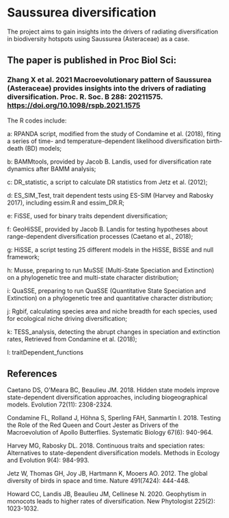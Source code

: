 # Saussurea diversification
The project aims to gain insights into the drivers of radiating diversification in biodiversity hotspots using Saussurea (Asteraceae) as a case. 

## The paper is published in Proc Biol Sci:

### Zhang X et al. 2021 Macroevolutionary pattern of Saussurea (Asteraceae) provides insights into the drivers of radiating diversification. Proc. R. Soc. B 288: 20211575. https://doi.org/10.1098/rspb.2021.1575

The R codes include:

a: RPANDA script, modified from the study of Condamine et al. (2018), fiting a series of time- and temperature-dependent likelihood diversification birth-death (BD) models;

b: BAMMtools, provided by Jacob B. Landis, used for diversification rate dynamics after BAMM analysis;

c: DR_statistic, a script to calculate DR statistics from Jetz et al. (2012);

d: ES_SIM_Test, trait dependent tests using ES-SIM (Harvey and Rabosky 2017), including essim.R and essim_DR.R;

e: FiSSE, used for binary traits dependent diversification;

f: GeoHiSSE, provided by Jacob B. Landis for  testing hypotheses about range-dependent diversification processes (Caetano et al., 2018); 

g: HiSSE, a script testing 25 different models in the HiSSE, BiSSE and null framework;

h: Musse, preparing to run MuSSE (Multi-State Speciation and Extinction) on a phylogenetic tree and multi-state character distribution; 

i: QuaSSE, preparing to run QuaSSE (Quantitative State Speciation and Extinction) on a phylogenetic tree and quantitative character distribution; 

j: Rgbif, calculating species area and niche breadth for each species, used for ecological niche driving diversification;

k: TESS_analysis, detecting the abrupt changes in speciation and extinction rates, Retrieved from Condamine et al. (2018);

l: traitDependent_functions

## References

Caetano DS, O'Meara BC, Beaulieu JM. 2018. Hidden state models improve state-dependent diversification approaches, including biogeographical models. Evolution 72(11): 2308-2324.

Condamine FL, Rolland J, Höhna S, Sperling FAH, Sanmartín I. 2018. Testing the Role of the Red Queen and Court Jester as Drivers of the Macroevolution of Apollo Butterflies. Systematic Biology 67(6): 940-964.

Harvey MG, Rabosky DL. 2018. Continuous traits and speciation rates: Alternatives to state-dependent diversification models. Methods in Ecology and Evolution 9(4): 984-993.

Jetz W, Thomas GH, Joy JB, Hartmann K, Mooers AO. 2012. The global diversity of birds in space and time. Nature 491(7424): 444-448.

Howard CC, Landis JB, Beaulieu JM, Cellinese N. 2020. Geophytism in monocots leads to higher rates of diversification. New Phytologist 225(2): 1023-1032.
